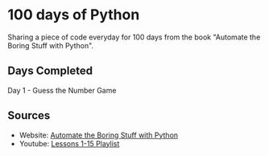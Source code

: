 # 100 days of Python
Sharing a piece of code everyday for 100 days from the book "Automate the Boring Stuff with Python".

## Days Completed
Day 1 - Guess the Number Game

## Sources
- Website: [Automate the Boring Stuff with Python](https://automatetheboringstuff.com/)
- Youtube: [Lessons 1-15 Playlist](https://youtu.be/1F_OgqRuSdI)
